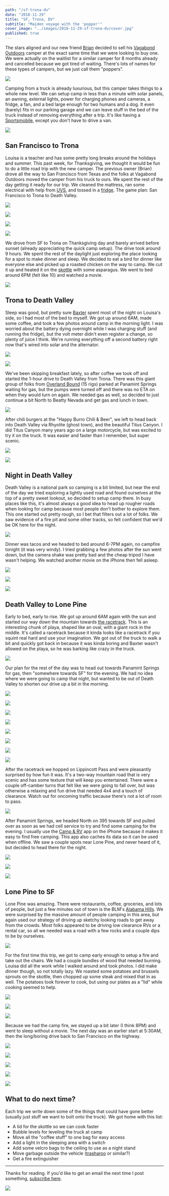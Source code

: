 ```yaml
---
path: "/sf-trona-dv"
date: "2018-11-29"
title: "SF, Trona, DV"
subtitle: "Maiden voyage with the 'popper'"
cover_image: "../images/2018-11-29-sf-trona-dv/cover.jpg"
published: true
---
```


<div class='text'>

The stars aligned and our new friend
[Brian](https://www.instagram.com/danneskjold01/) decided to sell his [Vagabond
Outdoors](https://vagabondoutdoors.com/) camper at the exact same time that we
were looking to buy one. We were actually on the waitlist for a similar camper
for 8 months already and cancelled because we got tired of waiting. There's
lots of names for these types of campers, but we just call them "poppers".

</div>

![](../images/2018-11-29-sf-trona-dv/02.jpg)

<div class='text'>

Camping from a truck is already luxurious, but this camper takes things to a
whole new level. We can setup camp in less than a minute with solar panels, an
awning, external lights, power for charging phones and cameras, a fridge, a
fan, and a bed large enough for two humans and a dog. It even (barely) fits in
our parking garage and we can leave stuff in the bed of the truck instead of
removing everything after a trip. It's like having a
[Sportsmobile](https://sportsmobile.com/), except you don't have to drive a
van.

</div>

![](../images/2018-11-29-sf-trona-dv/03.jpg)

<div class='text'>

## San Francisco to Trona

Louisa is a teacher and has some pretty long breaks around the holidays and
summer. This past week, for Thanksgiving, we thought it would be fun to do a
little road trip with the new camper. The previous owner (Brian) drove all the
way to San Francisco from Texas and the folks at Vagabond Outdoors moved the
camper from his truck to ours. We spent the rest of the day getting it ready
for our trip. We cleaned the mattress, ran some electrical with help from
[UVS](https://www.instagram.com/uvs650/), and tossed in a
[fridge](http://www.arbusa.com/portable-fridge-freezers). The game plan: San
Francisco to Trona to Death Valley.

</div>

![](../images/2018-11-29-sf-trona-dv/04.jpg)

![](../images/2018-11-29-sf-trona-dv/05.jpg)

![](../images/2018-11-29-sf-trona-dv/06.jpg)

![](../images/2018-11-29-sf-trona-dv/07.jpg)

<div class='text'>

We drove from SF to Trona on Thanksgiving day and barely arrived before sunset
(already appreciating the quick camp setup). The drive took around 9 hours. We
spent the rest of the daylight just exploring the place looking for a spot to
make dinner and sleep. We decided to eat a bird for dinner like everyone else
and picked up a roasted chicken on the way to camp. We cut it up and heated it
on the
[skottle](https://tembotusk.myshopify.com/collections/frontpage/products/tembotusk-skottle-kit-1)
with some asparagus. We went to bed around 6PM (felt like 10) and watched a
movie.

</div>

![](../images/2018-11-29-sf-trona-dv/08.jpg)

<div class='text'>

## Trona to Death Valley

Sleep was good, but pretty sure
[Baxter](https://www.instagram.com/baxter.p.hunt/) spent most of the night on
Louisa's side, so I had most of the bed to myself. We got up around 6AM, made
some coffee, and took a few photos around camp in the morning light. I was
worried about the battery dying overnight while I was charging stuff (and
running the fridge), but the volt meter didn't even register a change, so
plenty of juice I think. We're running everything off a second battery right
now that's wired into solar and the alternator.

</div>

![](../images/2018-11-29-sf-trona-dv/09.jpg)

![](../images/2018-11-29-sf-trona-dv/10.jpg)

<div class='text'>

We've been skipping breakfast lately, so after coffee we took off and started
the 1-hour drive to Death Valley from Trona. There was this giant group of
folks from [Overland Bound](https://overlandbound.com) (15 rigs) parked at
Panamint Springs waiting for gas, but the pumps were turned off and there was
no ETA on when they would turn on again. We needed gas as well, so decided to
just continue a bit North to Beatty Nevada and get gas and lunch in town.

</div>

![](../images/2018-11-29-sf-trona-dv/11.jpg)

<div class='text'>

After chili burgers at the "Happy Burro Chili & Beer", we left to head back
into Death Valley via Rhyolite (ghost town), and the beautiful Titus Canyon. I
did Titus Canyon many years ago on a large motorcycle, but was excited to try
it on the truck. It was easier and faster than I remember, but super scenic.

</div>

![](../images/2018-11-29-sf-trona-dv/12.jpg)

![](../images/2018-11-29-sf-trona-dv/13.jpg)

<div class='text'>

## Night in Death Valley

Death Valley is a national park so camping is a bit limited, but near the end
of the day we tried exploring a lightly used road and found ourselves at the
top of a pretty sweet lookout, so decided to setup camp there. In busy places
like this, it's almost always a good idea to head up rougher roads when looking
for camp because most people don't bother to explore them. This one started out
pretty rough, so I bet that filters out a lot of folks. We saw evidence of a
fire pit and some other tracks, so felt confident that we'd be OK here for the
night.

</div>

![](../images/2018-11-29-sf-trona-dv/14.jpg)

<div class='text'>

Dinner was tacos and we headed to bed around 6-7PM again, no campfire tonight
(it was very windy). I tried grabbing a few photos after the sun went down, but
the camera shake was pretty bad and the cheap tripod I have wasn't helping. We
watched another movie on the iPhone then fell asleep.

</div>

![](../images/2018-11-29-sf-trona-dv/15.jpg)

![](../images/2018-11-29-sf-trona-dv/16.jpg)

![](../images/2018-11-29-sf-trona-dv/17.jpg)

<div class='text'>

## Death Valley to Lone Pine

Early to bed, early to rise. We got up around 6AM again with the sun and
started our way down the mountain towards [the
racetrack](https://www.nps.gov/deva/planyourvisit/the-racetrack.htm). This is
an interesting chunk of playa, shaped like an oval, with a giant rock in the
middle. It's called a racetrack because it kinda looks like a racetrack if you
squint real hard and use your imagination. We got out of the truck to walk a
bit and quickly got back in because it was kinda boring and Baxter wasn't
allowed on the playa, so he was barking like crazy in the truck.

</div>

![](../images/2018-11-29-sf-trona-dv/18.jpg)

<div class='text'>

Our plan for the rest of the day was to head out towards Panamint Springs for
gas, then "somewhere towards SF" for the evening. We had no idea where we were
going to camp that night, but wanted to be out of Death Valley to shorten our
drive up a bit in the morning.

</div>

![](../images/2018-11-29-sf-trona-dv/19.jpg)

![](../images/2018-11-29-sf-trona-dv/20.jpg)

![](../images/2018-11-29-sf-trona-dv/21.jpg)

![](../images/2018-11-29-sf-trona-dv/22.jpg)

![](../images/2018-11-29-sf-trona-dv/23.jpg)

![](../images/2018-11-29-sf-trona-dv/24.jpg)

![](../images/2018-11-29-sf-trona-dv/25.jpg)

![](../images/2018-11-29-sf-trona-dv/26.jpg)

<div class='text'>

After the racetrack we hopped on Lippincott Pass and were pleasantly surprised
by how fun it was. It's a two-way mountain road that is very scenic and has
some texture that will keep you entertained. There were a couple off-camber
turns that felt like we were going to fall over, but was otherwise a relaxing
and fun drive that needed 4x4 and a touch of clearance. Watch out for oncoming
traffic because there's not a lot of room to pass.

</div>

![](../images/2018-11-29-sf-trona-dv/27.jpg)

<div class='text'>

After Panamint Springs, we headed North on 395 towards SF and pulled over as
soon as we had cell service to try and find some camping for the evening. I
usually use the [Camp &
RV](https://itunes.apple.com/us/app/camp-rv-tents-to-rv-parks/id370820516?mt=8)
app on the iPhone because it makes it easy to find free camping. This app also
caches its data so it can be used when offline. We saw a couple spots near Lone
Pine, and never heard of it, but decided to head there for the night.

</div>

![](../images/2018-11-29-sf-trona-dv/28.jpg)

![](../images/2018-11-29-sf-trona-dv/29.jpg)

![](../images/2018-11-29-sf-trona-dv/30.jpg)

<div class='text'>

## Lone Pine to SF

Lone Pine was amazing. There were restaurants, coffee, groceries, and lots of
people, but just a few minutes out of town is the BLM's [Alabama
Hills](https://www.blm.gov/visit/alabama-hills). We were surprised by the
massive amount of people camping in this area, but again used our strategy of
driving up sketchy looking roads to get away from the crowds.  Most folks
appeared to be driving low clearance RVs or a rental car, so all we needed was
a road with a few rocks and a couple dips to be by ourselves.

</div>

![](../images/2018-11-29-sf-trona-dv/31.jpg)

<div class='text'>

For the first time this trip, we got to camp early enough to setup a fire and
take out the chairs. We had a couple bundles of wood that needed burning.
Louisa did all the work while I walked around and took photos. I did make
dinner though, so not totally lazy. We roasted some potatoes and brussels
sprouts on the skottle, then chopped up some steak and mixed that in as well.
The potatoes took forever to cook, but using our plates as a "lid" while
cooking seemed to help.

</div>

![](../images/2018-11-29-sf-trona-dv/32.jpg)

![](../images/2018-11-29-sf-trona-dv/33.jpg)

![](../images/2018-11-29-sf-trona-dv/34.jpg)

<div class='text'>

Because we had the camp fire, we stayed up a bit later (I think 8PM) and went
to sleep without a movie. The next day was an earlier start at 5:30AM, then the
long/boring drive back to San Francisco on the highway.

</div>

![](../images/2018-11-29-sf-trona-dv/35.jpg)

![](../images/2018-11-29-sf-trona-dv/36.jpg)

![](../images/2018-11-29-sf-trona-dv/37.jpg)

![](../images/2018-11-29-sf-trona-dv/38.jpg)

![](../images/2018-11-29-sf-trona-dv/39.jpg)

<div class='text'>

## What to do next time?

Each trip we write down some of the things that could have gone better (usually
just stuff we want to bolt onto the truck). We got home with this list:

- A lid for the skottle so we can cook faster
- Bubble levels for leveling the truck at camp
- Move all the "coffee stuff" to one bag for easy access
- Add a light in the sleeping area with a switch
- Add some velcro bags to the ceiling to use as a night stand
- Move garbage outside the vehicle
  ([trasharoo](http://www.trasharoo.com/TRASHAROO%20/About.html) or similar?)
- Get a fire extinguisher

---

Thanks for reading. If you'd like to get an email the next time I post
something, [subscribe here](/follow/).

</div>

![](../images/2018-11-29-sf-trona-dv/40.jpg)
